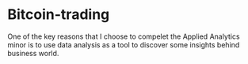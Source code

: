 # Bitcoin-trading
One of the key reasons that I choose to compelet the Applied Analytics minor is to use data analysis as a tool to discover some insights behind business world. 
